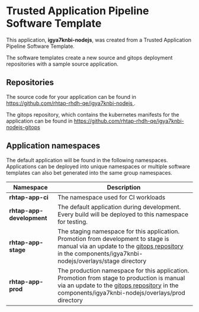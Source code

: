 # Trusted Application Pipeline Software Template

This application, **igya7knbi-nodejs**, was created from a Trusted Application Pipeline Software Template.

The software templates create a new source and gitops deployment repositories with a sample source application. 

## Repositories

The source code for your application can be found in [https://github.com/rhtap-rhdh-qe/igya7knbi-nodejs ](https://github.com/rhtap-rhdh-qe/igya7knbi-nodejs ).
 
The gitops repository, which contains the kubernetes manifests for the application can be found in 
[https://github.com/rhtap-rhdh-qe/igya7knbi-nodejs-gitops ](https://github.com/rhtap-rhdh-qe/igya7knbi-nodejs-gitops ) 

## Application namespaces 

The default application will be found in the following namespaces. Applications can be deployed into unique namespaces or multiple software templates can also bet generated into the same group namespaces.  

|  Namespace   |  Description   |  
| -------- | -------- |
| **rhtap-app-ci** | The namespace used for CI workloads |
| **rhtap-app-development** | The default application during development. Every build will be deployed to this namespace for testing. |
| **rhtap-app-stage** | The staging namespace for this application. Promotion from development to stage is manual via an update to the [gitops repository](https://github.com/rhtap-rhdh-qe/igya7knbi-nodejs-gitops ) in the components/igya7knbi-nodejs/overlays/stage directory |
| **rhtap-app-prod** | The production namespace for this application. Promotion from stage to production is manual via an update to the [gitops repository](https://github.com/rhtap-rhdh-qe/igya7knbi-nodejs-gitops ) in the components/igya7knbi-nodejs/overlays/prod directory |